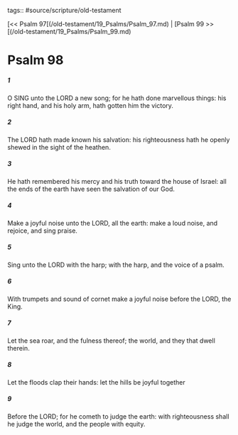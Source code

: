 tags:: #source/scripture/old-testament

[<< Psalm 97[(/old-testament/19_Psalms/Psalm_97.md) | [Psalm 99 >>[(/old-testament/19_Psalms/Psalm_99.md)

# Psalm 98

##### 1

O SING unto the LORD a new song; for he hath done marvellous things: his right hand, and his holy arm, hath gotten him the victory.

##### 2

The LORD hath made known his salvation: his righteousness hath he openly shewed in the sight of the heathen.

##### 3

He hath remembered his mercy and his truth toward the house of Israel: all the ends of the earth have seen the salvation of our God.

##### 4

Make a joyful noise unto the LORD, all the earth: make a loud noise, and rejoice, and sing praise.

##### 5

Sing unto the LORD with the harp; with the harp, and the voice of a psalm.

##### 6

With trumpets and sound of cornet make a joyful noise before the LORD, the King.

##### 7

Let the sea roar, and the fulness thereof; the world, and they that dwell therein.

##### 8

Let the floods clap their hands: let the hills be joyful together

##### 9

Before the LORD; for he cometh to judge the earth: with righteousness shall he judge the world, and the people with equity.

